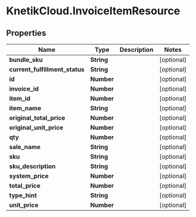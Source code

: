 # KnetikCloud.InvoiceItemResource

## Properties
Name | Type | Description | Notes
------------ | ------------- | ------------- | -------------
**bundle_sku** | **String** |  | [optional] 
**current_fulfillment_status** | **String** |  | [optional] 
**id** | **Number** |  | [optional] 
**invoice_id** | **Number** |  | [optional] 
**item_id** | **Number** |  | [optional] 
**item_name** | **String** |  | [optional] 
**original_total_price** | **Number** |  | [optional] 
**original_unit_price** | **Number** |  | [optional] 
**qty** | **Number** |  | [optional] 
**sale_name** | **String** |  | [optional] 
**sku** | **String** |  | [optional] 
**sku_description** | **String** |  | [optional] 
**system_price** | **Number** |  | [optional] 
**total_price** | **Number** |  | [optional] 
**type_hint** | **String** |  | [optional] 
**unit_price** | **Number** |  | [optional] 


